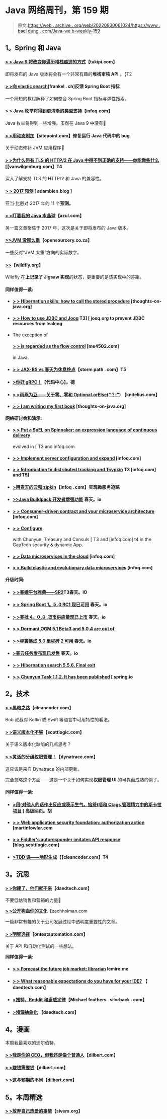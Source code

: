 # Java 网络周刊，第 159 期

> 原文:[https://web . archive . org/web/20220930061024/https://www . bael dung . com/Java-we b-weekly-159](https://web.archive.org/web/20220930061024/https://www.baeldung.com/java-web-weekly-159)

## **1。Spring 和 Java**

#### **[> > Java 9 将改变你遍历堆栈痕迹的方式](https://web.archive.org/web/20220926191837/http://blog.takipi.com/java-9-will-change-the-way-you-traverse-stack-traces/)**【takipi.com】

即将发布的 Java 版本将会有一个非常有趣的**堆栈审核 API** 。【T2

#### **[> >向 elastic search](https://web.archive.org/web/20220926191837/https://blog.frankel.ch/feedback-on-feeding-spring-boot-metrics-to-elasticsearch/#gsc.tab=0)**[frankel . ch]反馈 Spring Boot 指标

一个简短的教程解释了如何整合 Spring Boot 指标与弹性搜索。

#### **[> > Java 枚举将得到更清晰的类型支持](https://web.archive.org/web/20220926191837/https://www.infoq.com/news/2017/01/java-enhanced-enums)**【infoq.com】

Java 枚举将得到一些增强。虽然在 Java 9 中没有🙂

#### **[> >用动态附加](https://web.archive.org/web/20220926191837/https://www.sitepoint.com/fixing-bugs-in-running-java-code-with-dynamic-attach/)**【sitepoint.com】修复运行 Java 代码中的 bug

关于动态修补 JVM 应用程序🙂

#### **[> >为什么带有 TLS 的 HTTP/2 在 Java 中得不到正确的支持——你能做些什么](https://web.archive.org/web/20220926191837/https://vanwilgenburg.wordpress.com/2017/01/10/haproxy-with-undertow-and-tomcat-in-spring-boot/)**[【vanwilgenburg.com】T4

深入了解支持 TLS 的 HTTP/2 和 Java 的兼容性。

#### **[> > 2017 预测](https://web.archive.org/web/20220926191837/http://adambien.blog/roller/abien/entry/2017_predictions)** [ adambien.blog ]

亚当·比恩对 2017 年的 11 个**预测。**

#### **[> >盯着我的 Java 水晶球](https://web.archive.org/web/20220926191837/https://www.azul.com/staring-java-crystal-ball/)**【azul.com】

另一篇文章聚焦于 2017 年，这次是关于即将发布的 Java 版本。

#### **[>>JVM 没那么重](https://web.archive.org/web/20220926191837/https://www.opensourcery.co.za/2017/01/05/the-jvm-is-not-that-heavy/)**【opensourcery.co.za】

一些反对“JVM 太重”方向的实际数字。

#### **[>>](https://web.archive.org/web/20220926191837/http://wildfly.org/news/2016/12/12/Jigsaws-Missing-Pieces/)**【wildfly.org】

Wildfly 在**上记录了 Jigsaw 实现**的状态，更重要的是该实现中的差距。

#### **同样值得一读:**

*   #### **[> > Hibernation skills: how to call the stored procedure](https://web.archive.org/web/20220926191837/http://www.thoughts-on-java.org/hibernate-tips-call-stored-procedure/)** [thoughts-on-java.org]

*   #### **[> > How to use JDBC and Jooq](https://web.archive.org/web/20220926191837/https://blog.jooq.org/2017/01/05/how-to-prevent-jdbc-resource-leaks-with-jdbc-and-with-jooq/) T3] [ jooq.org to prevent JDBC resources from leaking**

*   The exception of

    #### **[> > is regarded as the flow control](https://web.archive.org/web/20220926191837/http://blog.me4502.com/exceptions-as-flow-control-in-java.html)** [me4502.com]

    in Java.
*   #### **[> > JAX-RS vs 春天为休息终点](https://web.archive.org/web/20220926191837/https://stormpath.com/blog/jax-rs-vs-spring-rest-endpoints)**【storm path . com】T5

*   #### **[>你好 gRPC！](https://web.archive.org/web/20220926191837/https://blog.codecentric.de/en/2017/01/hello-grpc-scalapb/)**【代码中心】。德

*   #### **[> >雨燕为豆——关于零、零和 Optional.orElse("？!")](https://web.archive.org/web/20220926191837/https://www.knitelius.com/2017/01/04/swift-for-beans-about-null-nil-and-optional-orelse/)** 【knitelius.com】

*   #### **[> > I am writing my first book](https://web.archive.org/web/20220926191837/http://www.thoughts-on-java.org/my-first-book/)** [thoughts-on-java.org]

**网络研讨会和演示:**

*   #### **[> > Put a SpEL on Spinnaker: an expression language of continuous delivery](https://web.archive.org/web/20220926191837/https://www.infoq.com/presentations/spinnaker-netflix)**

    evolved in [ T3 and infoq.com
*   #### **[> > Implement server configuration and expand](https://web.archive.org/web/20220926191837/https://www.infoq.com/presentations/config-server-security)** [infoq.com]

*   #### **[> > Introduction to distributed tracking and Tsypkin](https://web.archive.org/web/20220926191837/https://www.infoq.com/presentations/debug-latency-zipkin) T3 [infoq.com] and T5]**

*   #### **[>用春天的云和 zipkin](https://web.archive.org/web/20220926191837/https://www.infoq.com/presentations/microservices-tracing-zipkin)**【infoq . com】实现微服务追踪

*   #### **[>>Java Buildpack 开发者增强功能](https://web.archive.org/web/20220926191837/https://spring.io/blog/2017/01/03/springone-platform-2016-replay-java-buildpack-developer-enhancements)** 春天。io

*   #### **[> > Consumer-driven contract and your microservice architecture](https://web.archive.org/web/20220926191837/https://www.infoq.com/presentations/spring-cloud-contract-verifier)** [infoq.com]

*   #### **[> > Configure](https://web.archive.org/web/20220926191837/https://www.infoq.com/presentations/gaptech-spring-cloud/)**

    with Chunyun, Treasury and Consuls [ T3 and [infoq.com] t4 in the GapTech security & dynamic App.
*   #### **[> > Data microservices in the cloud](https://web.archive.org/web/20220926191837/https://www.infoq.com/presentations/spring-cloud-dataflow)** [infoq.com]

*   #### **[> > Build elastic and evolutionary data microservices](https://web.archive.org/web/20220926191837/https://www.infoq.com/presentations/spring-schema-repository)** [infoq.com]

**升级时间:**

*   #### **[> >春娥平台雅典——SR2](https://web.archive.org/web/20220926191837/https://spring.io/blog/2017/01/04/spring-io-platform-athens-sr2)T3春天。IO**

*   #### **[> > Spring Boot 1。5 .0 RC1 现已可用](https://web.archive.org/web/20220926191837/https://spring.io/blog/2017/01/06/spring-boot-1-5-0-rc1-available-now)** 春天。io

*   #### **[> >春批 4。0 .0 .货币供应量现已上市](https://web.archive.org/web/20220926191837/https://spring.io/blog/2017/01/04/spring-batch-4-0-0-m1-is-now-available)** 春天。io

*   #### **[> > Dormant OGM 5.1 Beta3 and 5.0.4 are out of](https://web.archive.org/web/20220926191837/http://in.relation.to/2017/01/05/hibernate-ogm-5-beta3-and-5/)**

*   #### **[> >弹簧集成 5.0 里程碑 2 可用](https://web.archive.org/web/20220926191837/https://spring.io/blog/2017/01/05/spring-integration-5-0-milestone-2-available)** 春天。io

*   #### **[>春云任务发布现已发售](https://web.archive.org/web/20220926191837/https://spring.io/blog/2017/01/06/spring-cloud-task-1-1-1-release-is-now-available)** 春天。io

*   #### **[> > Hibernation search 5.5.6\. Final exit](https://web.archive.org/web/20220926191837/http://in.relation.to/2017/01/09/hibernate-search-5-5-6-Final/)**

*   #### **[> > Chunyun Task 1.1.2\. It has been published](https://web.archive.org/web/20220926191837/https://spring.io/blog/2017/01/10/spring-cloud-task-1-1-2-release-is-now-available)** [ spring.io

## **2。技术**

#### **[> >黑暗之路](https://web.archive.org/web/20220926191837/http://blog.cleancoder.com/uncle-bob/2017/01/11/TheDarkPath.html)**【cleancoder.com】

Bob 叔叔对 Kotlin 或 Swift 等语言中可用特性的看法。

#### **[> >语义版本化不够](https://web.archive.org/web/20220926191837/http://blog.scottlogic.com/2016/12/15/semantic-versioning-is-not-enough.html)**【scottlogic.com】

关于语义版本化缺陷的几点思考？

#### **[> >灵活的分组权限管理！](https://web.archive.org/web/20220926191837/https://www.dynatrace.com/blog/flexible-group-based-permissions-management/)**【dynatrace.com】

这应该是来自 Dynatrace 的内部更新。

完全忽略这个方面——这是一个关于如何实现**权限管理 UI** 的可靠而成熟的例子。

#### **同样值得一读:**

*   #### **[>用(对他人的话作出反应或表示生气、恼怒)唔和 Ctags 管理精力中的斯卡拉项目](https://web.archive.org/web/20220926191837/https://advancedweb.hu/2017/01/10/vim-scala-ag-ctags/)** [ 高级网页。胡

*   #### **[> > Web application security foundation: authorization action](https://web.archive.org/web/20220926191837/https://martinfowler.com/articles/web-security-basics.html#AuthorizeActions)** [martinfowler.com

*   #### **[> > Fiddler's autoresponder imitates API response](https://web.archive.org/web/20220926191837/http://blog.scottlogic.com/2017/01/09/FiddlerAutoResponder.html)** [blog.scottlogic.com]

*   #### **[>TDD 课——地形生成](https://web.archive.org/web/20220926191837/http://blog.cleancoder.com/uncle-bob/2017/01/09/DiamondSquare.html)【【cleancoder.com】T4**

## **3。沉思**

#### **[> >你建了，他们就不来](https://web.archive.org/web/20220926191837/http://www.daedtech.com/if-you-build-it-they-wont-come/)**【daedtech.com】

不要低估销售和营销的力量🙂

**[> >公开狗血你的文化](https://web.archive.org/web/20220926191837/https://zachholman.com/posts/dogfooding-culture)**【zachholman.com

一篇非常有趣的关于公司发展过程中透明度重要性的文章。

#### **[> >明智选择](https://web.archive.org/web/20220926191837/http://www.ontestautomation.com/choose-wisely/)**【ontestautomation.com】

关于 API 和自动化测试的一些想法。

**同样值得一读:**

*   #### **[> > Forecast the future job market: librarian](https://web.archive.org/web/20220926191837/http://lemire.me/blog/2017/01/09/predicting-the-future-job-market-the-librarians/)** lemire.me

*   #### **[> > What reasonable expectations do you have for your IDE?](https://web.archive.org/web/20220926191837/http://www.daedtech.com/reasonable-expect-ide/)** 【 daedtech.com】

*   #### **[>推特、Reddit 和康威定律](https://web.archive.org/web/20220926191837/https://michaelfeathers.silvrback.com/social-media-architecture-and-conway-s-law)**【Michael feathers . silvrback . com】

*   #### **[>堵漏抽象化](https://web.archive.org/web/20220926191837/http://www.daedtech.com/plugging-leaky-abstractions/)** 【daedtech.com】

## **4。漫画**

本周我最喜欢的迪尔伯特。

#### **[> >我是你的 CEO，但我还是像个普通人](https://web.archive.org/web/20220926191837/http://dilbert.com/strip/2013-12-09)**【dilbert.com】

#### **[> >赚钱需要钱](https://web.archive.org/web/20220926191837/http://dilbert.com/strip/2013-12-03)**【dilbert.com】

#### **[> >这与预期的不同](https://web.archive.org/web/20220926191837/http://dilbert.com/strip/2013-12-14)**【dilbert.com】

## **5。本周精选**

#### **[> >放弃自己热爱的事情](https://web.archive.org/web/20220926191837/https://sivers.org/quit)**【sivers.org】